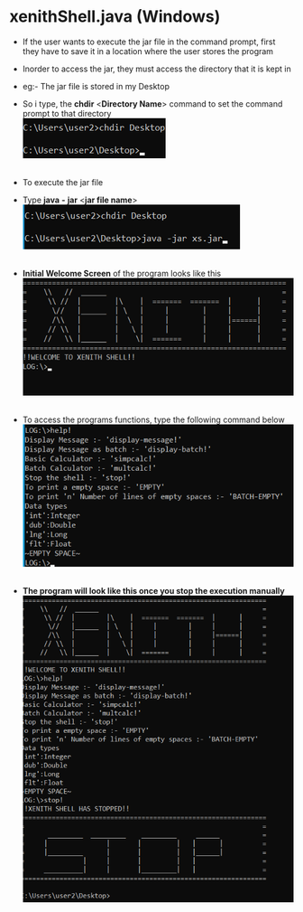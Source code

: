 # xenithShell.java (Windows)
- If the user wants to execute the jar file in the command prompt, first they have to save it in a location where the user stores the program
- Inorder to access the jar, they must access the directory that it is kept in 
- eg:- The jar file is stored in my Desktop
- So i type, the **chdir** <**Directory Name**> command to set the command prompt to that directory
</br>![change Directory](https://github.com/KisuraWSP/xenithShell.java/blob/main/assets/chdir_Desktop.png)</br></br>

- To execute the jar file
- Type **java** **-** **jar** <**jar file name**> 
</br>![call jar file](https://github.com/KisuraWSP/xenithShell.java/blob/main/assets/Call_jar.png)</br></br>

- **Initial Welcome Screen** of the program looks like this
</br>![Welcome Screen](https://github.com/KisuraWSP/xenithShell.java/blob/main/assets/welcomeScreen.png)</br></br>

- To access the programs functions, type the following command below
</br>![help](https://github.com/KisuraWSP/xenithShell.java/blob/main/assets/help.png)</br></br>

- **The program will look like this once you stop the execution manually**
</br>![End Screen](https://github.com/KisuraWSP/xenithShell.java/blob/main/assets/endScreen.png)
